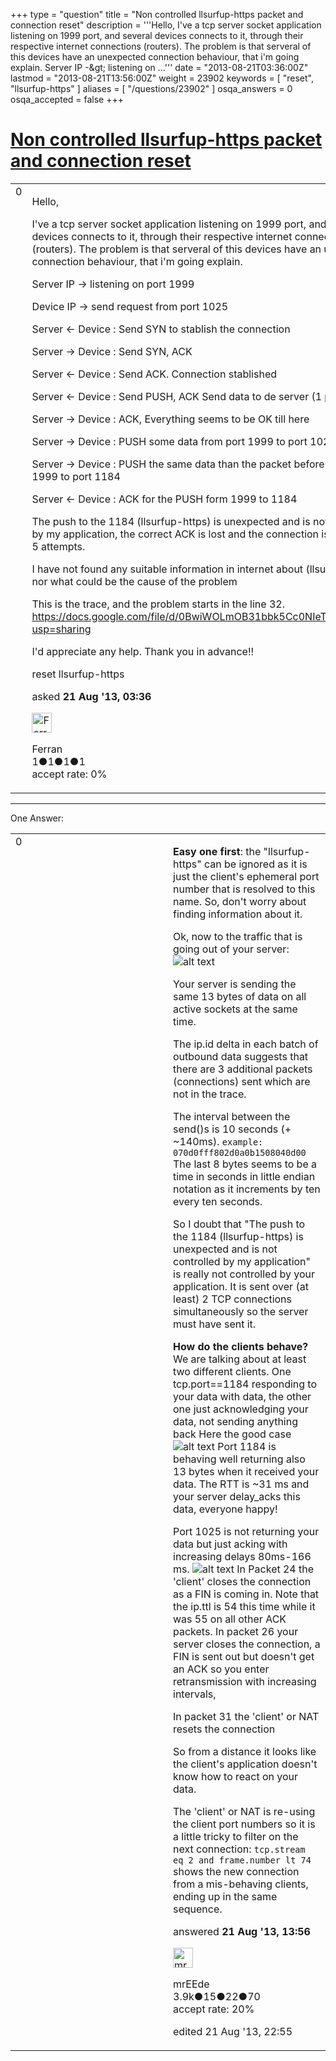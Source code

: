+++
type = "question"
title = "Non controlled llsurfup-https packet and connection reset"
description = '''Hello, I&#x27;ve a tcp server socket application listening on 1999 port, and several devices connects to it, through their respective internet connections (routers). The problem is that serveral of this devices have an unexpected connection behaviour, that i&#x27;m going explain. Server IP -&amp;gt; listening on ...'''
date = "2013-08-21T03:36:00Z"
lastmod = "2013-08-21T13:56:00Z"
weight = 23902
keywords = [ "reset", "llsurfup-https" ]
aliases = [ "/questions/23902" ]
osqa_answers = 0
osqa_accepted = false
+++

<div class="headNormal">

# [Non controlled llsurfup-https packet and connection reset](/questions/23902/non-controlled-llsurfup-https-packet-and-connection-reset)

</div>

<div id="main-body">

<div id="askform">

<table id="question-table" style="width:100%;"><colgroup><col style="width: 50%" /><col style="width: 50%" /></colgroup><tbody><tr class="odd"><td style="width: 30px; vertical-align: top"><div class="vote-buttons"><div id="post-23902-score" class="post-score" title="current number of votes">0</div><div id="favorite-count" class="favorite-count"></div></div></td><td><div id="item-right"><div class="question-body"><p>Hello,</p><p>I've a tcp server socket application listening on 1999 port, and several devices connects to it, through their respective internet connections (routers). The problem is that serveral of this devices have an unexpected connection behaviour, that i'm going explain.</p><p>Server IP -&gt; listening on port 1999</p><p>Device IP -&gt; send request from port 1025</p><p>Server &lt;- Device : Send SYN to stablish the connection</p><p>Server -&gt; Device : Send SYN, ACK</p><p>Server &lt;- Device : Send ACK. Connection stablished</p><p>Server &lt;- Device : Send PUSH, ACK Send data to de server (1 packet)</p><p>Server -&gt; Device : ACK, Everything seems to be OK till here</p><p>Server -&gt; Device : PUSH some data from port 1999 to port 1025</p><p>Server -&gt; Device : PUSH the same data than the packet before form port 1999 to port 1184</p><p>Server &lt;- Device : ACK for the PUSH form 1999 to 1184</p><p>The push to the 1184 (llsurfup-https) is unexpected and is not controlled by my application, the correct ACK is lost and the connection is reset after 5 attempts.</p><p>I have not found any suitable information in internet about (llsurfup-https) nor what could be the cause of the problem</p><p>This is the trace, and the problem starts in the line 32. <a href="https://docs.google.com/file/d/0BwiWOLmOB31bbk5Cc0NIeTlMUk0/edit?usp=sharing">https://docs.google.com/file/d/0BwiWOLmOB31bbk5Cc0NIeTlMUk0/edit?usp=sharing</a></p><p>I'd appreciate any help. Thank you in advance!!</p></div><div id="question-tags" class="tags-container tags">reset llsurfup-https</div><div id="question-controls" class="post-controls"></div><div class="post-update-info-container"><div class="post-update-info post-update-info-user"><p>asked <strong>21 Aug '13, 03:36</strong></p><img src="https://secure.gravatar.com/avatar/5f8e2c8843008f76b9d6d37fe1b5443a?s=32&amp;d=identicon&amp;r=g" class="gravatar" width="32" height="32" alt="Ferran&#39;s gravatar image" /><p>Ferran<br />
<span class="score" title="1 reputation points">1</span><span title="1 badges"><span class="badge1">●</span><span class="badgecount">1</span></span><span title="1 badges"><span class="silver">●</span><span class="badgecount">1</span></span><span title="1 badges"><span class="bronze">●</span><span class="badgecount">1</span></span><br />
<span class="accept_rate" title="Rate of the user&#39;s accepted answers">accept rate:</span> <span title="Ferran has no accepted answers">0%</span></p></div></div><div id="comments-container-23902" class="comments-container"></div><div id="comment-tools-23902" class="comment-tools"></div><div class="clear"></div><div id="comment-23902-form-container" class="comment-form-container"></div><div class="clear"></div></div></td></tr></tbody></table>

------------------------------------------------------------------------

<div class="tabBar">

<span id="sort-top"></span>

<div class="headQuestions">

One Answer:

</div>

</div>

<span id="23931"></span>

<div id="answer-container-23931" class="answer">

<table style="width:100%;"><colgroup><col style="width: 50%" /><col style="width: 50%" /></colgroup><tbody><tr class="odd"><td style="width: 30px; vertical-align: top"><div class="vote-buttons"><div id="post-23931-score" class="post-score" title="current number of votes">0</div></div></td><td><div class="item-right"><div class="answer-body"><p><strong>Easy one first</strong>: the "llsurfup-https" can be ignored as it is just the client's ephemeral port number that is resolved to this name. So, don't worry about finding information about it.</p><p>Ok, now to the traffic that is going out of your server: <img src="https://osqa-ask.wireshark.org/upfiles/Selection_043_1.png" alt="alt text" /></p><p>Your server is sending the same 13 bytes of data on all active sockets at the same time.</p><p>The ip.id delta in each batch of outbound data suggests that there are 3 additional packets (connections) sent which are not in the trace.</p><p>The interval between the send()s is 10 seconds (+ ~140ms). <code>example: 070d0fff802d0a0b1508040d00</code> The last 8 bytes seems to be a time in seconds in little endian notation as it increments by ten every ten seconds.</p><p>So I doubt that "The push to the 1184 (llsurfup-https) is unexpected and is not controlled by my application" is really not controlled by your application. It is sent over (at least) 2 TCP connections simultaneously so the server must have sent it.</p><p><strong>How do the clients behave?</strong> We are talking about at least two different clients. One tcp.port==1184 responding to your data with data, the other one just acknowledging your data, not sending anything back Here the good case <img src="https://osqa-ask.wireshark.org/upfiles/Selection_045.png" alt="alt text" /> Port 1184 is behaving well returning also 13 bytes when it received your data. The RTT is ~31 ms and your server delay_acks this data, everyone happy!</p><p>Port 1025 is not returning your data but just acking with increasing delays 80ms-166 ms. <img src="https://osqa-ask.wireshark.org/upfiles/Selection_046.png" alt="alt text" /> In Packet 24 the 'client' closes the connection as a FIN is coming in. Note that the ip.ttl is 54 this time while it was 55 on all other ACK packets. In packet 26 your server closes the connection, a FIN is sent out but doesn't get an ACK so you enter retransmission with increasing intervals,</p><p>In packet 31 the 'client' or NAT resets the connection</p><p>So from a distance it looks like the client's application doesn't know how to react on your data.</p><p>The 'client' or NAT is re-using the client port numbers so it is a little tricky to filter on the next connection: <code>tcp.stream eq 2 and frame.number lt 74</code> shows the new connection from a mis-behaving clients, ending up in the same sequence.</p></div><div class="answer-controls post-controls"></div><div class="post-update-info-container"><div class="post-update-info post-update-info-user"><p>answered <strong>21 Aug '13, 13:56</strong></p><img src="https://secure.gravatar.com/avatar/5500bd1decb766660522dfb347eedc49?s=32&amp;d=identicon&amp;r=g" class="gravatar" width="32" height="32" alt="mrEEde&#39;s gravatar image" /><p>mrEEde<br />
<span class="score" title="3892 reputation points"><span>3.9k</span></span><span title="15 badges"><span class="badge1">●</span><span class="badgecount">15</span></span><span title="22 badges"><span class="silver">●</span><span class="badgecount">22</span></span><span title="70 badges"><span class="bronze">●</span><span class="badgecount">70</span></span><br />
<span class="accept_rate" title="Rate of the user&#39;s accepted answers">accept rate:</span> <span title="mrEEde has 48 accepted answers">20%</span></p></img></div><div class="post-update-info post-update-info-edited"><p>edited 21 Aug '13, 22:55</p></div></div><div id="comments-container-23931" class="comments-container"></div><div id="comment-tools-23931" class="comment-tools"></div><div class="clear"></div><div id="comment-23931-form-container" class="comment-form-container"></div><div class="clear"></div></div></td></tr></tbody></table>

</div>

<div class="paginator-container-left">

</div>

</div>

</div>

